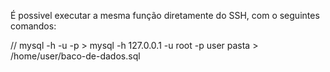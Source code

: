 É possivel executar a mesma função diretamente do SSH, com o seguintes comandos:

// mysql -h <host> -u <user> -p <password> <database> > <diretorio>
mysql -h 127.0.0.1 -u root -p user pasta > /home/user/baco-de-dados.sql
